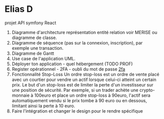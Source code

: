 # Elias D

projet API symfony React

1. Diagramme d'architecture représentation entité relation voir MERISE ou diagramme de classe. 
1.  Diagramme de séquence (pas sur la connexion, inscription), par exemple une transaction.
1. Diagramme de Gantt
1. Use case de l'application UML.
1. Déployer ton application - quel hébergement (TODO PROF)
1. Register opérationnel - 2FA - oubli du mot de passe [2fa](../2fa.md)
1. Fonctionnalité Stop-Loss
    Un ordre stop-loss est un ordre de vente placé avec un courtier pour vendre un actif lorsque celui-ci atteint un certain prix. Le but d'un stop-loss est de limiter la perte d'un investisseur sur une position de sécurité. Par exemple, si un trader achète une crypto-monnaie à 100euro et place un ordre stop-loss à 90euro, l'actif sera automatiquement vendu si le prix tombe à 90 euro ou en dessous, limitant ainsi la perte à 10 euro.
1. Faire l'intégration et changer le design pour le rendre spécifique




